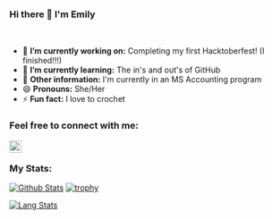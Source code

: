 ### Hi there 👋 I'm Emily 
<br>
<!--
**kree666/Kree666** is a ✨ _special_ ✨ repository because its `README.md` (this file) appears on your GitHub profile.
-->

- 🔭 **I’m currently working on:** Completing my first Hacktoberfest! (I finished!!!)
- 🌱 **I’m currently learning:** The in's and out's of GitHub
- :school: **Other information:** I'm currently in an MS Accounting program 
- 😄 **Pronouns:** She/Her
- ⚡ **Fun fact:** I love to crochet 

### Feel free to connect with me:

[<img align="left" alt="kree666 | LinkedIn" width="22px" src="https://cdn.jsdelivr.net/npm/simple-icons@v3/icons/linkedin.svg" />][linkedin]


[linkedin]: https://www.linkedin.com/in/emily-basile-03427312a/


<br  />

### My Stats:
[![Github Stats](https://github-readme-stats.vercel.app/api?username=kree666&count_private=true&show_icons=true)](https://github.com/kree666)
[![trophy](https://github-profile-trophy.vercel.app/?username=kree666&theme=onedark&row=2&column=3)](https://github.com/kree666)

[![Lang Stats](https://github-readme-stats.vercel.app/api/top-langs/?username=kree666)](https://github.com/kree666?tab=repositories)
